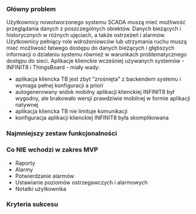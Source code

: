 ### Główny problem
Użytkownicy nowotworzonego systemu SCADA muszą mieć możliwość przeglądania danych z poszczególnych obiektów. Danych bieżących i historycznych w różnych ujęciach, a także ostrzeżeń i alarmów. 
Użytkownicy pełniący role wdrożeniowców lub utrzymania ruchu muszą mieć możliwość łatwego dostępu do danych bieżących i głębszych informacji o działaniu systemu również w warunkach problematycznego dostępu do sieci.
Aplikacje klienckie wcześniej używanych systemów - INFINIT8 i ThingsBoard - miały wady:
- aplikacja kliencka TB jest zbyt "zrośnięta" z backendem systemu i wymaga pełnej konfiguracji a priori
- autogenerowany widok mobilny aplikacji klienckiej INFINIT8 był wygodny, ale brakowało wersji prawdziwie mobilnej w formie aplikacji natywnej
- aplikacja kliencka TB nie limituje komunikacji
- konfiguracja aplikacji klienckiej INFINIT8 była skomplikowana

### Najmniejszy zestaw funkcjonalności


### Co NIE wchodzi w zakres MVP
- Raporty
- Alarmy
- Potwierdzanie alarmów
- Ustawianie poziomów ostrzegawczych i alarmowych
- Notatki użytkownika

### Kryteria sukcesu
